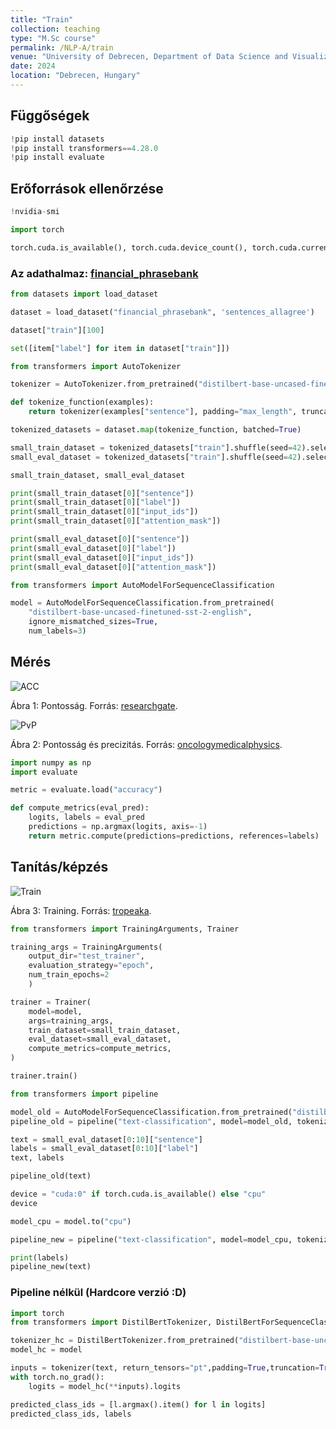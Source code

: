 ```yaml
---
title: "Train"
collection: teaching
type: "M.Sc course"
permalink: /NLP-A/train
venue: "University of Debrecen, Department of Data Science and Visualization"
date: 2024
location: "Debrecen, Hungary"
---
```


## Függőségek

```python
!pip install datasets
!pip install transformers==4.28.0
!pip install evaluate
```

## Erőforrások ellenőrzése

```python
!nvidia-smi
```

```python
import torch

torch.cuda.is_available(), torch.cuda.device_count(), torch.cuda.current_device()
```

### Az adathalmaz: [financial_phrasebank](https://huggingface.co/datasets/financial_phrasebank)

```python
from datasets import load_dataset

dataset = load_dataset("financial_phrasebank", 'sentences_allagree')
```

```python
dataset["train"][100]
```

```python
set([item["label"] for item in dataset["train"]])
```

```python
from transformers import AutoTokenizer

tokenizer = AutoTokenizer.from_pretrained("distilbert-base-uncased-finetuned-sst-2-english")
```

```python
def tokenize_function(examples):
    return tokenizer(examples["sentence"], padding="max_length", truncation=True)

tokenized_datasets = dataset.map(tokenize_function, batched=True)
```

```python
small_train_dataset = tokenized_datasets["train"].shuffle(seed=42).select(range(1000))
small_eval_dataset = tokenized_datasets["train"].shuffle(seed=42).select(range(1000,1200)) 
```

```python
small_train_dataset, small_eval_dataset 
```

```python
print(small_train_dataset[0]["sentence"])
print(small_train_dataset[0]["label"])
print(small_train_dataset[0]["input_ids"])
print(small_train_dataset[0]["attention_mask"])
```

```python
print(small_eval_dataset[0]["sentence"])
print(small_eval_dataset[0]["label"])
print(small_eval_dataset[0]["input_ids"])
print(small_eval_dataset[0]["attention_mask"]) 
```

```python
from transformers import AutoModelForSequenceClassification

model = AutoModelForSequenceClassification.from_pretrained(
    "distilbert-base-uncased-finetuned-sst-2-english",
    ignore_mismatched_sizes=True,
    num_labels=3)
```

## Mérés

<img src="https://www.researchgate.net/publication/336402347/figure/fig3/AS:812472659349505@1570719985505/Calculation-of-Precision-Recall-and-Accuracy-in-the-confusion-matrix.ppm" alt="ACC">

Ábra 1: Pontosság. Forrás: [researchgate](https://www.researchgate.net/publication/336402347/figure/fig3/AS:812472659349505@1570719985505/Calculation-of-Precision-Recall-and-Accuracy-in-the-confusion-matrix.ppm).

<img src="https://oncologymedicalphysics.com/wp-content/uploads/2021/04/Precision-vs-Accuracy-OMP.png" alt="PvP">

Ábra 2: Pontosság és precizitás. Forrás: [oncologymedicalphysics](https://oncologymedicalphysics.com/wp-content/uploads/2021/04/Precision-vs-Accuracy-OMP.png).

```python
import numpy as np
import evaluate

metric = evaluate.load("accuracy")
```

```python
def compute_metrics(eval_pred):
    logits, labels = eval_pred
    predictions = np.argmax(logits, axis=-1)
    return metric.compute(predictions=predictions, references=labels)
```

## Tanítás/képzés

<img src="https://tropeaka.com/cdn/shop/articles/main_image_d517c79f-4ec7-4946-bb5e-db7e80623e85_1080x.jpg?v=1571697737" alt="Train">

Ábra 3: Training. Forrás: [tropeaka](https://tropeaka.com/cdn/shop/articles/main_image_d517c79f-4ec7-4946-bb5e-db7e80623e85_1080x.jpg?v=1571697737).

```python
from transformers import TrainingArguments, Trainer

training_args = TrainingArguments(
    output_dir="test_trainer",
    evaluation_strategy="epoch",
    num_train_epochs=2
    )
```

```python
trainer = Trainer(
    model=model,
    args=training_args,
    train_dataset=small_train_dataset,
    eval_dataset=small_eval_dataset,
    compute_metrics=compute_metrics,
)
```

```python
trainer.train()
```

```python
from transformers import pipeline

model_old = AutoModelForSequenceClassification.from_pretrained("distilbert-base-uncased-finetuned-sst-2-english")
pipeline_old = pipeline("text-classification", model=model_old, tokenizer=tokenizer)
```

```python
text = small_eval_dataset[0:10]["sentence"]
labels = small_eval_dataset[0:10]["label"]
text, labels
```

```python
pipeline_old(text)
```

```python
device = "cuda:0" if torch.cuda.is_available() else "cpu"
device
```

```python
model_cpu = model.to("cpu")
```

```python
pipeline_new = pipeline("text-classification", model=model_cpu, tokenizer=tokenizer)
```

```python
print(labels)
pipeline_new(text)
```

### Pipeline nélkül (Hardcore verzió :D)

```python
import torch
from transformers import DistilBertTokenizer, DistilBertForSequenceClassification

tokenizer_hc = DistilBertTokenizer.from_pretrained("distilbert-base-uncased-finetuned-sst-2-english")
model_hc = model

inputs = tokenizer(text, return_tensors="pt",padding=True,truncation=True)
with torch.no_grad():
    logits = model_hc(**inputs).logits

predicted_class_ids = [l.argmax().item() for l in logits]
predicted_class_ids, labels
```